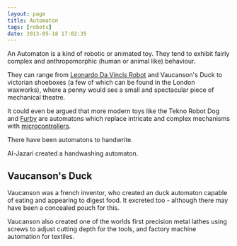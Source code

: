 ```yaml
---
layout: page
title: Automaton
tags: [robots]
date: 2013-05-18 17:02:35
---
```

An Automaton is a kind of robotic or animated toy. They tend to exhibit fairly complex and anthropomorphic (human or animal like) behaviour.

They can range from [Leonardo Da Vincis Robot](/wiki/leonardo_da_vincis_robot.html "The Humanoid Robot Designed By Leonardo Da Vinci") and Vaucanson's Duck to victorian shoeboxes (a few of which can be found in the London waxworks), where a penny would see a small and spectacular piece of mechanical theatre.

It could even be argued that more modern toys like the Tekno Robot Dog and [Furby](/wiki/furby.html "Furby") are automatons which replace intricate and complex mechanisms with [microcontrollers](/wiki/microcontroller.html).

There have been automatons to handwrite.

Al-Jazari created a handwashing automaton.

## Vaucanson's Duck

Vaucanson was a french inventor, who created an duck automaton capable of eating and appearing to digest food. It excreted too - although there may have been a concealed pouch for this.

Vaucanson also created one of the worlds first precision metal lathes using screws to adjust cutting depth for the tools, and factory machine automation for textiles.

